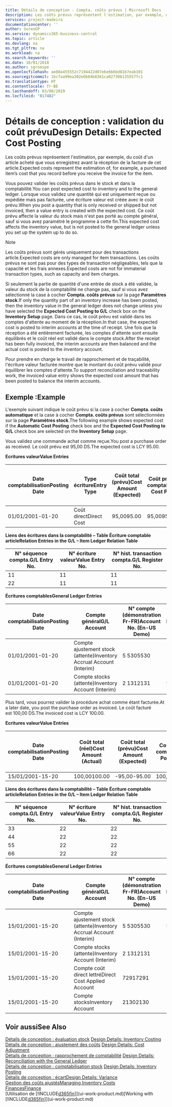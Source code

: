 ```yaml
---
title: Détails de conception - Compta. coûts prévus | Microsoft Docs
description: Les coûts prévus représentent l'estimation, par exemple, du coût d'un article acheté que vous enregistrez avant la réception de la facture de cet article.
services: project-madeira
documentationcenter: ''
author: SorenGP
ms.service: dynamics365-business-central
ms.topic: article
ms.devlang: na
ms.tgt_pltfrm: na
ms.workload: na
ms.search.keywords: ''
ms.date: 10/01/2018
ms.author: sgroespe
ms.openlocfilehash: ae88a455552c7194422d07e6e666bd81b7eab101
ms.sourcegitcommit: 1bcfaa99ea302e6b84b8361ca02730b135557fc1
ms.translationtype: HT
ms.contentlocale: fr-BE
ms.lasthandoff: 03/08/2019
ms.locfileid: "817482"
---
```

# <a name="design-details-expected-cost-posting"></a><span data-ttu-id="823e8-103">Détails de conception : validation du coût prévu</span><span class="sxs-lookup"><span data-stu-id="823e8-103">Design Details: Expected Cost Posting</span></span>
<span data-ttu-id="823e8-104">Les coûts prévus représentent l'estimation, par exemple, du coût d'un article acheté que vous enregistrez avant la réception de la facture de cet article.</span><span class="sxs-lookup"><span data-stu-id="823e8-104">Expected costs represent the estimation of, for example, a purchased item’s cost that you record before you receive the invoice for the item.</span></span>  

 <span data-ttu-id="823e8-105">Vous pouvez valider les coûts prévus dans le stock et dans la comptabilité.</span><span class="sxs-lookup"><span data-stu-id="823e8-105">You can post expected cost to inventory and to the general ledger.</span></span> <span data-ttu-id="823e8-106">Lorsque vous validez une quantité qui est uniquement reçue ou expédiée mais pas facturée, une écriture valeur est créée avec le coût prévu.</span><span class="sxs-lookup"><span data-stu-id="823e8-106">When you post a quantity that is only received or shipped but not invoiced, then a value entry is created with the expected cost.</span></span> <span data-ttu-id="823e8-107">Ce coût prévu affecte la valeur du stock mais n'est pas porté au compte général, sauf si vous avez paramétré le programme à cette fin.</span><span class="sxs-lookup"><span data-stu-id="823e8-107">This expected cost affects the inventory value, but is not posted to the general ledger unless you set up the system up to do so.</span></span>  

> [!NOTE]  
>  <span data-ttu-id="823e8-108">Les coûts prévus sont gérés uniquement pour des transactions article.</span><span class="sxs-lookup"><span data-stu-id="823e8-108">Expected costs are only managed for item transactions.</span></span> <span data-ttu-id="823e8-109">Les coûts prévus ne sont pas pour des types de transaction négligeables, tels que la capacité et les frais annexes.</span><span class="sxs-lookup"><span data-stu-id="823e8-109">Expected costs are not for immaterial transaction types, such as capacity and item charges.</span></span>  

 <span data-ttu-id="823e8-110">Si seulement la partie de quantité d'une entrée de stock a été validée, la valeur du stock de la comptabilité ne change pas, sauf si vous avez sélectionné la case à cocher **Compta. coûts prévus** sur la page **Paramètres stock**.</span><span class="sxs-lookup"><span data-stu-id="823e8-110">If only the quantity part of an inventory increase has been posted, then the inventory value in the general ledger does not change unless you have selected the **Expected Cost Posting to G/L** check box on the **Inventory Setup** page.</span></span> <span data-ttu-id="823e8-111">Dans ce cas, le coût prévu est validé dans les comptes d'attente au moment de la réception.</span><span class="sxs-lookup"><span data-stu-id="823e8-111">In that case, the expected cost is posted to interim accounts at the time of receipt.</span></span> <span data-ttu-id="823e8-112">Une fois que la réception a été entièrement facturée, les comptes d'attente sont ensuite équilibrés et le coût réel est validé dans le compte stock.</span><span class="sxs-lookup"><span data-stu-id="823e8-112">After the receipt has been fully invoiced, the interim accounts are then balanced and the actual cost is posted to the inventory account.</span></span>  

 <span data-ttu-id="823e8-113">Pour prendre en charge le travail de rapprochement et de traçabilité, l'écriture valeur facturée montre que le montant du coût prévu validé pour équilibrer les comptes d'attente.</span><span class="sxs-lookup"><span data-stu-id="823e8-113">To support reconciliation and traceability work, the invoiced value entry shows the expected cost amount that has been posted to balance the interim accounts.</span></span>  

## <a name="example"></a><span data-ttu-id="823e8-114">Exemple :</span><span class="sxs-lookup"><span data-stu-id="823e8-114">Example</span></span>  
 <span data-ttu-id="823e8-115">L'exemple suivant indique le coût prévu si la case à cocher **Compta. coûts automatique** et la case à cocher **Compta. coûts prévus** sont sélectionnées sur la page **Paramètres stock**.</span><span class="sxs-lookup"><span data-stu-id="823e8-115">The following example shows expected cost if the **Automatic Cost Posting** check box and the **Expected Cost Posting to G/L** check box are selected on the **Inventory Setup** page.</span></span>  

 <span data-ttu-id="823e8-116">Vous validez une commande achat comme reçue.</span><span class="sxs-lookup"><span data-stu-id="823e8-116">You post a purchase order as received.</span></span> <span data-ttu-id="823e8-117">Le coût prévu est 95,00 DS.</span><span class="sxs-lookup"><span data-stu-id="823e8-117">The expected cost is LCY 95.00.</span></span>  

 <span data-ttu-id="823e8-118">**Ecritures valeur**</span><span class="sxs-lookup"><span data-stu-id="823e8-118">**Value Entries**</span></span>  

|<span data-ttu-id="823e8-119">Date comptabilisation</span><span class="sxs-lookup"><span data-stu-id="823e8-119">Posting Date</span></span>|<span data-ttu-id="823e8-120">Type écriture</span><span class="sxs-lookup"><span data-stu-id="823e8-120">Entry Type</span></span>|<span data-ttu-id="823e8-121">Coût total (prévu)</span><span class="sxs-lookup"><span data-stu-id="823e8-121">Cost Amount (Expected)</span></span>|<span data-ttu-id="823e8-122">Coût prévu validé en comptabilité</span><span class="sxs-lookup"><span data-stu-id="823e8-122">Expected Cost Posted to G/L</span></span>|<span data-ttu-id="823e8-123">Coût prévu</span><span class="sxs-lookup"><span data-stu-id="823e8-123">Expected Cost</span></span>|<span data-ttu-id="823e8-124">N° écriture comptable article</span><span class="sxs-lookup"><span data-stu-id="823e8-124">Item Ledger Entry No.</span></span>|<span data-ttu-id="823e8-125">Numéro de la séquence</span><span class="sxs-lookup"><span data-stu-id="823e8-125">Entry No.</span></span>|  
|------------------|----------------|------------------------------|----------------------------------|-------------------|---------------------------|---------------|  
|<span data-ttu-id="823e8-126">01/01/20</span><span class="sxs-lookup"><span data-stu-id="823e8-126">01-01-20</span></span>|<span data-ttu-id="823e8-127">Coût direct</span><span class="sxs-lookup"><span data-stu-id="823e8-127">Direct Cost</span></span>|<span data-ttu-id="823e8-128">95,00</span><span class="sxs-lookup"><span data-stu-id="823e8-128">95.00</span></span>|<span data-ttu-id="823e8-129">95,00</span><span class="sxs-lookup"><span data-stu-id="823e8-129">95.00</span></span>|<span data-ttu-id="823e8-130">Oui</span><span class="sxs-lookup"><span data-stu-id="823e8-130">Yes</span></span>|<span data-ttu-id="823e8-131">1</span><span class="sxs-lookup"><span data-stu-id="823e8-131">1</span></span>|<span data-ttu-id="823e8-132">1</span><span class="sxs-lookup"><span data-stu-id="823e8-132">1</span></span>|  

 <span data-ttu-id="823e8-133">**Liens des écritures dans la comptabilité – Table Écriture comptable article**</span><span class="sxs-lookup"><span data-stu-id="823e8-133">**Relation Entries in the G/L – Item Ledger Relation Table**</span></span>  

|<span data-ttu-id="823e8-134">N° séquence compta.</span><span class="sxs-lookup"><span data-stu-id="823e8-134">G/L Entry No.</span></span>|<span data-ttu-id="823e8-135">N° écriture valeur</span><span class="sxs-lookup"><span data-stu-id="823e8-135">Value Entry No.</span></span>|<span data-ttu-id="823e8-136">N° hist. transaction compta.</span><span class="sxs-lookup"><span data-stu-id="823e8-136">G/L Register No.</span></span>|  
|--------------------|---------------------|-----------------------|  
|<span data-ttu-id="823e8-137">1</span><span class="sxs-lookup"><span data-stu-id="823e8-137">1</span></span>|<span data-ttu-id="823e8-138">1</span><span class="sxs-lookup"><span data-stu-id="823e8-138">1</span></span>|<span data-ttu-id="823e8-139">1</span><span class="sxs-lookup"><span data-stu-id="823e8-139">1</span></span>|  
|<span data-ttu-id="823e8-140">2</span><span class="sxs-lookup"><span data-stu-id="823e8-140">2</span></span>|<span data-ttu-id="823e8-141">1</span><span class="sxs-lookup"><span data-stu-id="823e8-141">1</span></span>|<span data-ttu-id="823e8-142">1</span><span class="sxs-lookup"><span data-stu-id="823e8-142">1</span></span>|  

 <span data-ttu-id="823e8-143">**Écritures comptables**</span><span class="sxs-lookup"><span data-stu-id="823e8-143">**General Ledger Entries**</span></span>  

|<span data-ttu-id="823e8-144">Date comptabilisation</span><span class="sxs-lookup"><span data-stu-id="823e8-144">Posting Date</span></span>|<span data-ttu-id="823e8-145">Compte général</span><span class="sxs-lookup"><span data-stu-id="823e8-145">G/L Account</span></span>|<span data-ttu-id="823e8-146">N° compte (démonstration Fr-FR)</span><span class="sxs-lookup"><span data-stu-id="823e8-146">Account No. (En-US Demo)</span></span>|<span data-ttu-id="823e8-147">Montant</span><span class="sxs-lookup"><span data-stu-id="823e8-147">Amount</span></span>|<span data-ttu-id="823e8-148">Numéro de la séquence</span><span class="sxs-lookup"><span data-stu-id="823e8-148">Entry No.</span></span>|  
|------------------|------------------|---------------------------------|------------|---------------|  
|<span data-ttu-id="823e8-149">01/01/20</span><span class="sxs-lookup"><span data-stu-id="823e8-149">01-01-20</span></span>|<span data-ttu-id="823e8-150">Compte ajustement stock (attente)</span><span class="sxs-lookup"><span data-stu-id="823e8-150">Inventory Accrual Account (Interim)</span></span>|<span data-ttu-id="823e8-151">5 530</span><span class="sxs-lookup"><span data-stu-id="823e8-151">5530</span></span>|<span data-ttu-id="823e8-152">-95,00</span><span class="sxs-lookup"><span data-stu-id="823e8-152">-95.00</span></span>|<span data-ttu-id="823e8-153">2</span><span class="sxs-lookup"><span data-stu-id="823e8-153">2</span></span>|  
|<span data-ttu-id="823e8-154">01/01/20</span><span class="sxs-lookup"><span data-stu-id="823e8-154">01-01-20</span></span>|<span data-ttu-id="823e8-155">Compte stocks (attente)</span><span class="sxs-lookup"><span data-stu-id="823e8-155">Inventory Account (Interim)</span></span>|<span data-ttu-id="823e8-156">2 131</span><span class="sxs-lookup"><span data-stu-id="823e8-156">2131</span></span>|<span data-ttu-id="823e8-157">95,00</span><span class="sxs-lookup"><span data-stu-id="823e8-157">95.00</span></span>|<span data-ttu-id="823e8-158">1</span><span class="sxs-lookup"><span data-stu-id="823e8-158">1</span></span>|  

 <span data-ttu-id="823e8-159">Plus tard, vous pourrez valider la procédure achat comme étant facturée.</span><span class="sxs-lookup"><span data-stu-id="823e8-159">At a later date, you post the purchase order as invoiced.</span></span> <span data-ttu-id="823e8-160">Le coût facturé est 100,00 DS.</span><span class="sxs-lookup"><span data-stu-id="823e8-160">The invoiced cost is LCY 100.00.</span></span>  

 <span data-ttu-id="823e8-161">**Ecritures valeur**</span><span class="sxs-lookup"><span data-stu-id="823e8-161">**Value Entries**</span></span>  

|<span data-ttu-id="823e8-162">Date comptabilisation</span><span class="sxs-lookup"><span data-stu-id="823e8-162">Posting Date</span></span>|<span data-ttu-id="823e8-163">Coût total (réel)</span><span class="sxs-lookup"><span data-stu-id="823e8-163">Cost Amount (Actual)</span></span>|<span data-ttu-id="823e8-164">Coût total (prévu)</span><span class="sxs-lookup"><span data-stu-id="823e8-164">Cost Amount (Expected)</span></span>|<span data-ttu-id="823e8-165">Coût validé en comptabilité</span><span class="sxs-lookup"><span data-stu-id="823e8-165">Cost Posted to G/L</span></span>|<span data-ttu-id="823e8-166">Coût prévu</span><span class="sxs-lookup"><span data-stu-id="823e8-166">Expected Cost</span></span>|<span data-ttu-id="823e8-167">N° écriture comptable article</span><span class="sxs-lookup"><span data-stu-id="823e8-167">Item Ledger Entry No.</span></span>|<span data-ttu-id="823e8-168">Numéro de la séquence</span><span class="sxs-lookup"><span data-stu-id="823e8-168">Entry No.</span></span>|  
|------------------|----------------------------|------------------------------|-------------------------|-------------------|---------------------------|---------------|  
|<span data-ttu-id="823e8-169">15/01/20</span><span class="sxs-lookup"><span data-stu-id="823e8-169">01-15-20</span></span>|<span data-ttu-id="823e8-170">100,00</span><span class="sxs-lookup"><span data-stu-id="823e8-170">100.00</span></span>|<span data-ttu-id="823e8-171">-95,00</span><span class="sxs-lookup"><span data-stu-id="823e8-171">-95.00</span></span>|<span data-ttu-id="823e8-172">100,00</span><span class="sxs-lookup"><span data-stu-id="823e8-172">100.00</span></span>|<span data-ttu-id="823e8-173">Non</span><span class="sxs-lookup"><span data-stu-id="823e8-173">No</span></span>|<span data-ttu-id="823e8-174">1</span><span class="sxs-lookup"><span data-stu-id="823e8-174">1</span></span>|<span data-ttu-id="823e8-175">2</span><span class="sxs-lookup"><span data-stu-id="823e8-175">2</span></span>|  

 <span data-ttu-id="823e8-176">**Liens des écritures dans la comptabilité – Table Écriture comptable article**</span><span class="sxs-lookup"><span data-stu-id="823e8-176">**Relation Entries in the G/L – Item Ledger Relation Table**</span></span>  

|<span data-ttu-id="823e8-177">N° séquence compta.</span><span class="sxs-lookup"><span data-stu-id="823e8-177">G/L Entry No.</span></span>|<span data-ttu-id="823e8-178">N° écriture valeur</span><span class="sxs-lookup"><span data-stu-id="823e8-178">Value Entry No.</span></span>|<span data-ttu-id="823e8-179">N° hist. transaction compta.</span><span class="sxs-lookup"><span data-stu-id="823e8-179">G/L Register No.</span></span>|  
|--------------------|---------------------|-----------------------|  
|<span data-ttu-id="823e8-180">3</span><span class="sxs-lookup"><span data-stu-id="823e8-180">3</span></span>|<span data-ttu-id="823e8-181">2</span><span class="sxs-lookup"><span data-stu-id="823e8-181">2</span></span>|<span data-ttu-id="823e8-182">2</span><span class="sxs-lookup"><span data-stu-id="823e8-182">2</span></span>|  
|<span data-ttu-id="823e8-183">4</span><span class="sxs-lookup"><span data-stu-id="823e8-183">4</span></span>|<span data-ttu-id="823e8-184">2</span><span class="sxs-lookup"><span data-stu-id="823e8-184">2</span></span>|<span data-ttu-id="823e8-185">2</span><span class="sxs-lookup"><span data-stu-id="823e8-185">2</span></span>|  
|<span data-ttu-id="823e8-186">5</span><span class="sxs-lookup"><span data-stu-id="823e8-186">5</span></span>|<span data-ttu-id="823e8-187">2</span><span class="sxs-lookup"><span data-stu-id="823e8-187">2</span></span>|<span data-ttu-id="823e8-188">2</span><span class="sxs-lookup"><span data-stu-id="823e8-188">2</span></span>|  
|<span data-ttu-id="823e8-189">6</span><span class="sxs-lookup"><span data-stu-id="823e8-189">6</span></span>|<span data-ttu-id="823e8-190">2</span><span class="sxs-lookup"><span data-stu-id="823e8-190">2</span></span>|<span data-ttu-id="823e8-191">2</span><span class="sxs-lookup"><span data-stu-id="823e8-191">2</span></span>|  

 <span data-ttu-id="823e8-192">**Écritures comptables**</span><span class="sxs-lookup"><span data-stu-id="823e8-192">**General Ledger Entries**</span></span>  

|<span data-ttu-id="823e8-193">Date comptabilisation</span><span class="sxs-lookup"><span data-stu-id="823e8-193">Posting Date</span></span>|<span data-ttu-id="823e8-194">Compte général</span><span class="sxs-lookup"><span data-stu-id="823e8-194">G/L Account</span></span>|<span data-ttu-id="823e8-195">N° compte (démonstration Fr-FR)</span><span class="sxs-lookup"><span data-stu-id="823e8-195">Account No. (En-US Demo)</span></span>|<span data-ttu-id="823e8-196">Montant</span><span class="sxs-lookup"><span data-stu-id="823e8-196">Amount</span></span>|<span data-ttu-id="823e8-197">Numéro de la séquence</span><span class="sxs-lookup"><span data-stu-id="823e8-197">Entry No.</span></span>|  
|------------------|------------------|---------------------------------|------------|---------------|  
|<span data-ttu-id="823e8-198">15/01/20</span><span class="sxs-lookup"><span data-stu-id="823e8-198">01-15-20</span></span>|<span data-ttu-id="823e8-199">Compte ajustement stock (attente)</span><span class="sxs-lookup"><span data-stu-id="823e8-199">Inventory Accrual Account (Interim)</span></span>|<span data-ttu-id="823e8-200">5 530</span><span class="sxs-lookup"><span data-stu-id="823e8-200">5530</span></span>|<span data-ttu-id="823e8-201">95,00</span><span class="sxs-lookup"><span data-stu-id="823e8-201">95.00</span></span>|<span data-ttu-id="823e8-202">4</span><span class="sxs-lookup"><span data-stu-id="823e8-202">4</span></span>|  
|<span data-ttu-id="823e8-203">15/01/20</span><span class="sxs-lookup"><span data-stu-id="823e8-203">01-15-20</span></span>|<span data-ttu-id="823e8-204">Compte stocks (attente)</span><span class="sxs-lookup"><span data-stu-id="823e8-204">Inventory Account (Interim)</span></span>|<span data-ttu-id="823e8-205">2 131</span><span class="sxs-lookup"><span data-stu-id="823e8-205">2131</span></span>|<span data-ttu-id="823e8-206">-95,00</span><span class="sxs-lookup"><span data-stu-id="823e8-206">-95.00</span></span>|<span data-ttu-id="823e8-207">3</span><span class="sxs-lookup"><span data-stu-id="823e8-207">3</span></span>|  
|<span data-ttu-id="823e8-208">15/01/20</span><span class="sxs-lookup"><span data-stu-id="823e8-208">01-15-20</span></span>|<span data-ttu-id="823e8-209">Compte coût direct lettré</span><span class="sxs-lookup"><span data-stu-id="823e8-209">Direct Cost Applied Account</span></span>|<span data-ttu-id="823e8-210">7291</span><span class="sxs-lookup"><span data-stu-id="823e8-210">7291</span></span>|<span data-ttu-id="823e8-211">-100</span><span class="sxs-lookup"><span data-stu-id="823e8-211">-100</span></span>|<span data-ttu-id="823e8-212">6</span><span class="sxs-lookup"><span data-stu-id="823e8-212">6</span></span>|  
|<span data-ttu-id="823e8-213">15/01/20</span><span class="sxs-lookup"><span data-stu-id="823e8-213">01-15-20</span></span>|<span data-ttu-id="823e8-214">Compte stocks</span><span class="sxs-lookup"><span data-stu-id="823e8-214">Inventory Account</span></span>|<span data-ttu-id="823e8-215">2130</span><span class="sxs-lookup"><span data-stu-id="823e8-215">2130</span></span>|<span data-ttu-id="823e8-216">100</span><span class="sxs-lookup"><span data-stu-id="823e8-216">100</span></span>|<span data-ttu-id="823e8-217">5</span><span class="sxs-lookup"><span data-stu-id="823e8-217">5</span></span>|  

## <a name="see-also"></a><span data-ttu-id="823e8-218">Voir aussi</span><span class="sxs-lookup"><span data-stu-id="823e8-218">See Also</span></span>
 <span data-ttu-id="823e8-219">[Détails de conception : évaluation stock](design-details-inventory-costing.md) </span><span class="sxs-lookup"><span data-stu-id="823e8-219">[Design Details: Inventory Costing](design-details-inventory-costing.md) </span></span>  
 <span data-ttu-id="823e8-220">[Détails de conception : ajustement des coûts](design-details-cost-adjustment.md) </span><span class="sxs-lookup"><span data-stu-id="823e8-220">[Design Details: Cost Adjustment](design-details-cost-adjustment.md) </span></span>  
 <span data-ttu-id="823e8-221">[Détails de conception : rapprochement de comptabilité](design-details-reconciliation-with-the-general-ledger.md) </span><span class="sxs-lookup"><span data-stu-id="823e8-221">[Design Details: Reconciliation with the General Ledger](design-details-reconciliation-with-the-general-ledger.md) </span></span>  
 <span data-ttu-id="823e8-222">[Détails de conception : comptabilisation stock](design-details-inventory-posting.md) </span><span class="sxs-lookup"><span data-stu-id="823e8-222">[Design Details: Inventory Posting](design-details-inventory-posting.md) </span></span>  
 [<span data-ttu-id="823e8-223">Détails de conception : écart</span><span class="sxs-lookup"><span data-stu-id="823e8-223">Design Details: Variance</span></span>](design-details-variance.md)  
 [<span data-ttu-id="823e8-224">Gestion des coûts ajustés</span><span class="sxs-lookup"><span data-stu-id="823e8-224">Managing Inventory Costs</span></span>](finance-manage-inventory-costs.md)  
 [<span data-ttu-id="823e8-225">Finances</span><span class="sxs-lookup"><span data-stu-id="823e8-225">Finance</span></span>](finance.md)  
 <span data-ttu-id="823e8-226">[Utilisation de [!INCLUDE[d365fin](includes/d365fin_md.md)]](ui-work-product.md)</span><span class="sxs-lookup"><span data-stu-id="823e8-226">[Working with [!INCLUDE[d365fin](includes/d365fin_md.md)]](ui-work-product.md)</span></span>
